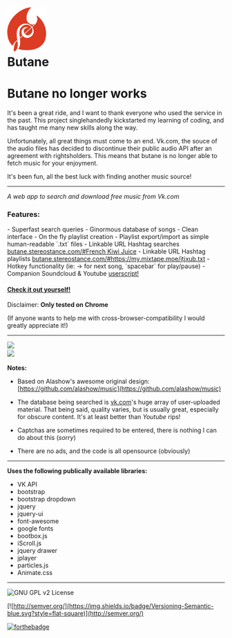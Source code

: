 <img src=https://raw.githubusercontent.com/Porco-Rosso/Butane/master/images/Logo.png width=90/><br>Butane
=====


<h1>Butane no longer works</h1>

It's been a great ride, and I want to thank everyone who used the service in the past. This project singlehandedly kickstarted my learning of coding, and has taught me many new skills along the way. 

Unfortunately, all great things must come to an end. Vk.com, the souce of the audio files has decided to discontinue their public audio API after an agreement with rightsholders. This means that butane is no longer able to fetch music for your enjoyment.

It's been fun, all the best luck with finding another music source!

---
*A web app to search and download free music from Vk.com*

<h3>Features:</h3>
- Superfast search queries
- Ginormous database of songs
- Clean interface
- On the fly playlist creation
- Playlist export/import as simple human-readable `.txt` files
- Linkable URL Hashtag searches <a href="https://rawgit.com/Porco-Rosso/Butane/master/index.html#French+Kiwi+Juice">butane.stereostance.com/#French Kiwi Juice</a>
- Linkable URL Hashtag playlists <a href="https://rawgit.com/Porco-Rosso/Butane/master/index.html#https://my.mixtape.moe/jtjxub.txt">butane.stereostance.com/#https://my.mixtape.moe/jtjxub.txt</a>
- Hotkey functionality (ie: → for next song, `spacebar` for play/pause)
- Companion Soundcloud & Youtube <a href="https://github.com/Porco-Rosso/Butane-userscript">userscript!</a>

[<h4>Check it out yourself!</h4>](https://rawgit.com/Porco-Rosso/Butane/master/index.html)

Disclaimer:
**Only tested on Chrome**

(If anyone wants to help me with cross-browser-compatibility I would greatly appreciate it!)
___
<img src="https://cloud.githubusercontent.com/assets/7024527/15350038/3cea14ac-1cd7-11e6-80b0-66c2bd91b187.png" width="780">
<br>
<img src="http://i.imgur.com/aiPjsPn.gif">

**Notes:**
- Based on Alashow's awesome original design: [https://github.com/alashow/music](https://github.com/alashow/music)


- The database being searched is [vk.com](https://vk.com)'s huge array of user-uploaded material. That being said, quality varies, but is usually great, especially for obscure content. It's at least better than *Youtube* rips!


- Captchas are sometimes required to be entered, there is nothing I can do about this (*sorry*)


- There are no ads, and the code is all opensource (obviously)

---
 **Uses the following publically available libraries:** 
 - VK API
 - bootstrap
 - bootstrap dropdown
 - jquery
 - jquery-ui
 - font-awesome
 - google fonts
 - bootbox.js
 - iScroll.js
 - jquery drawer
 - jplayer
 - particles.js
 - Animate.css
 
---
![GNU GPL v2 License](https://img.shields.io/badge/license-GNU%20GPL%20v2-brightgreen.svg?style=flat-square)

[![http://semver.org/](https://img.shields.io/badge/Versioning-Semantic-blue.svg?style=flat-square)](http://semver.org/)

 [![forthebadge](http://forthebadge.com/images/badges/built-with-love.svg)](http://forthebadge.com)



